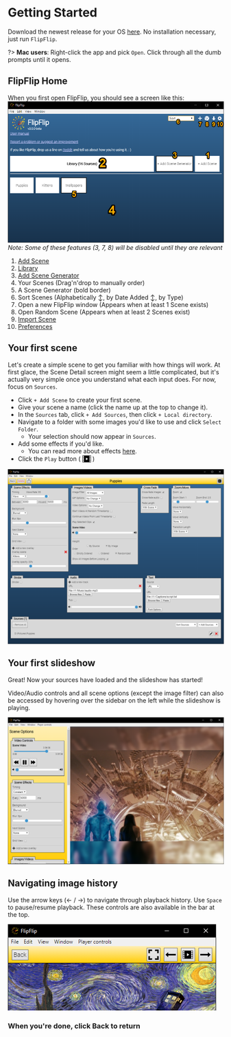 # Getting Started

Download the newest release for your OS [here](https://github.com/ififfy/flipflip/releases/latest). 
No installation necessary, just run `FlipFlip`.  

?> **Mac users**: Right-click the app and pick `Open`. Click through all the dumb prompts until it opens.

## FlipFlip Home

When you first open FlipFlip, you should see a screen like this:
![](doc_images/flipflip_home_numbered.png)
_Note: Some of these features (3, 7, 8) will be disabled until they are relevant_

1. [Add Scene](scenes.md)
2. [Library](library.md)
3. [Add Scene Generator](scene_generators.md)
4. Your Scenes (Drag'n'drop to manually order)
5. A Scene Generator (bold border)
6. Sort Scenes (Alphabetically ↕️, by Date Added ↕️, by Type)
7. Open a new FlipFlip window (Appears when at least 1 Scene exists)
8. Open Random Scene (Appears when at least 2 Scenes exist)
9. [Import Scene](import_export.md)
10. [Preferences](config.md)

## Your first scene
Let's create a simple scene to get you familiar with how things will work. At first glace, the Scene Detail screen 
might seem a little complicated, but it's actually very simple once you understand what each input does. 
For now, focus on `Sources`.

* Click `+ Add Scene` to create your first scene.
* Give your scene a name (click the name up at the top to change it).
* In the `Sources` tab, click `+ Add Sources`, then click `+ Local directory`.
* Navigate to a folder with some images you'd like to use and click `Select Folder`.
  * Your selection should now appear in `Sources`.
* Add some effects if you'd like.
  * You can read more about effects [here](effects.md).
* Click the `Play` button ( <img style="vertical-align: -5px" src="doc_icons/play.svg" alt="Edit" width="20" height="20"> )

![](doc_images/scene_details.png)

## Your first slideshow
Great! Now your sources have loaded and the slideshow has started!

Video/Audio controls and all scene options (except the image filter) can also be accessed by hovering 
over the sidebar on the left while the slideshow is playing.
                                                      
![](doc_images/player_options.png) 

## Navigating image history
Use the arrow keys (← / →) to navigate through playback history. Use `Space` to pause/resume playback. 
These controls are also available in the bar at the top.

![](doc_images/player_controls.png) 

### When you're done, click Back to return